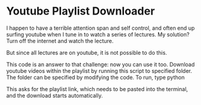 # Youtube Playlist Downloader

I happen to have a terrible attention span and self control, and often end up surfing youtube when I tune in to watch a series of lectures. My solution? Turn off the internet and watch the lecture. 

But since all lectures are on youtube, it is not possible to do this. 

This code is an answer to that challenge: now you can use it too.
Download youtube videos within the playlist by running this script to specified folder.
The folder can be specified by modifying the code.
To run, type
python <filename>

This asks for the playlist link, which needs to be pasted into the terminal, and the download starts automatically.
